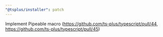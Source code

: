 ```yaml
---
"@tsplus/installer": patch
---
```


Implement Pipeable macro (https://github.com/ts-plus/typescript/pull/44, https://github.com/ts-plus/typescript/pull/45)
